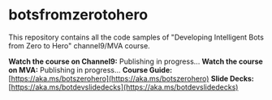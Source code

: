 # botsfromzerotohero
This repository contains all the code samples of "Developing Intelligent Bots from Zero to Hero" channel9/MVA course.

**Watch the course on Channel9:** Publishing in progress...
**Watch the course on MVA:** Publishing in progress...
**Course Guide:** [https://aka.ms/botszerohero](https://aka.ms/botszerohero)
**Slide Decks:** [https://aka.ms/botdevslidedecks](https://aka.ms/botdevslidedecks)


